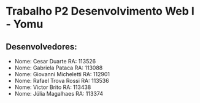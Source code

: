 # Trabalho P2 Desenvolvimento Web I - Yomu



## Desenvolvedores:
<ul>
  <li>Nome: Cesar Duarte         RA: 113526</li>
  <li>Nome: Gabriela Pataca      RA: 113088</li>
  <li>Nome: Giovanni Micheletti  RA: 112901</li>
  <li>Nome: Rafael Trova Rossi   RA: 113536</li>
  <li>Nome: Victor Brito         RA: 113438</li>
  <li>Nome: Júlia Magalhaes      RA: 113374</li>
</ul>
